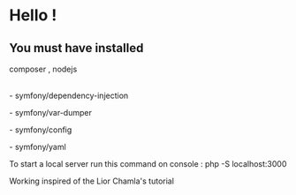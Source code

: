 <h1>Hello !</h1>

<h2>You must have installed</h2>

<p>composer , nodejs </p>

<p><br/>-	symfony/dependency-injection </p>
<p>-	symfony/var-dumper</p>
<p>-	symfony/config</p>
<p>-	symfony/yaml</p>


<p>To start a local server run this command on console :
php -S localhost:3000</p>

Working inspired of the Lior Chamla's tutorial